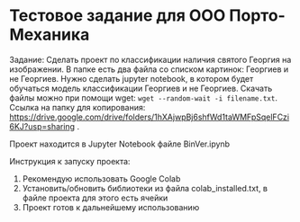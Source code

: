 # Тестовое задание для ООО Порто-Механика

Задание: Сделать проект по классификации наличия святого Георгия на изображении. В папке есть два файла со списком картинок: Георгиев и не Георгиев. Нужно сделать jupyter notebook, в котором будет обучаться модель классификации Георгиев и не Георгиев. Скачать файлы можно при помощи wget: `wget --random-wait -i filename.txt`. Ссылка на папку для копирования: https://drive.google.com/drive/folders/1hXAjwpBj6shfWd1taWMFpSqelFCzi6KJ?usp=sharing .

Проект находится в Jupyter Notebook файле BinVer.ipynb

Инструкция к запуску проекта:
1. Рекомендую использовать Google Colab
2. Установить/обновить библиотеки из файла colab_installed.txt, в файле проекта для этого есть ячейки
3. Проект готов к дальнейшему использованию
